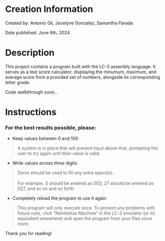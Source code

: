 # Creation Information

Created by: Antonio Gil, Jocelyne Gonzalez, Samantha Parada

Date published: June 6th, 2024

# Description

This project contains a program built with the LC-3 assembly language. It serves as a test score calculator, displaying the minumum, maximum, and average score from a provided set of numbers, alongside its corresponding letter grade.

*Code walkthrough soon...*

# Instructions

### For the best results possible, please:
- Keep values between 0 and 100
> A system is in place that will prevent input above that, prompting the user to try again until their value is valid.
- Write values across *three* digits
> Zeros should be used to fill any extra space(s).</br></br>
> For example, 3 should be entered as 003, 27 should be entered as 027, and so on and so forth.
- Completely reload the program to use it again
> This program will only execute once. To prevent any problems with future runs, click "Reinitialize Machine" in the LC-3 simulator (or its equivalent elsewhere) and open the program from your files once more.

Thank you for reading!
